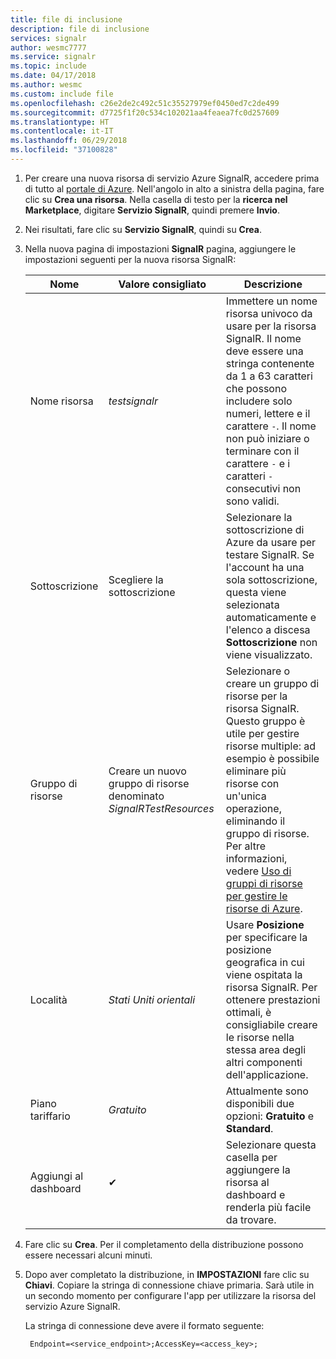 ```yaml
---
title: file di inclusione
description: file di inclusione
services: signalr
author: wesmc7777
ms.service: signalr
ms.topic: include
ms.date: 04/17/2018
ms.author: wesmc
ms.custom: include file
ms.openlocfilehash: c26e2de2c492c51c35527979ef0450ed7c2de499
ms.sourcegitcommit: d7725f1f20c534c102021aa4feaea7fc0d257609
ms.translationtype: HT
ms.contentlocale: it-IT
ms.lasthandoff: 06/29/2018
ms.locfileid: "37100828"
---
```

1. Per creare una nuova risorsa di servizio Azure SignalR, accedere prima di tutto al [portale di Azure](https://portal.azure.com). Nell'angolo in alto a sinistra della pagina, fare clic su **Crea una risorsa**. Nella casella di testo per la **ricerca nel Marketplace**, digitare **Servizio SignalR**, quindi premere **Invio**.

2. Nei risultati, fare clic su **Servizio SignalR**, quindi su **Crea**.

3. Nella nuova pagina di impostazioni **SignalR** pagina, aggiungere le impostazioni seguenti per la nuova risorsa SignalR:

    | Nome | Valore consigliato | Descrizione |
    | ---- | ----------------- | ----------- |
    | Nome risorsa | *testsignalr* | Immettere un nome risorsa univoco da usare per la risorsa SignalR. Il nome deve essere una stringa contenente da 1 a 63 caratteri che possono includere solo numeri, lettere e il carattere `-`. Il nome non può iniziare o terminare con il carattere `-` e i caratteri `-` consecutivi non sono validi.|
    | Sottoscrizione | Scegliere la sottoscrizione |  Selezionare la sottoscrizione di Azure da usare per testare SignalR. Se l'account ha una sola sottoscrizione, questa viene selezionata automaticamente e l'elenco a discesa **Sottoscrizione** non viene visualizzato.|
    | Gruppo di risorse | Creare un nuovo gruppo di risorse denominato *SignalRTestResources*| Selezionare o creare un gruppo di risorse per la risorsa SignalR. Questo gruppo è utile per gestire risorse multiple: ad esempio è possibile eliminare più risorse con un'unica operazione, eliminando il gruppo di risorse. Per altre informazioni, vedere [Uso di gruppi di risorse per gestire le risorse di Azure](../articles/azure-resource-manager/resource-group-overview.md). |
    | Località | *Stati Uniti orientali* | Usare **Posizione** per specificare la posizione geografica in cui viene ospitata la risorsa SignalR. Per ottenere prestazioni ottimali, è consigliabile creare le risorse nella stessa area degli altri componenti dell'applicazione. |
    | Piano tariffario | *Gratuito* | Attualmente sono disponibili due opzioni: **Gratuito** e **Standard**. |
    | Aggiungi al dashboard | ✔ | Selezionare questa casella per aggiungere la risorsa al dashboard e renderla più facile da trovare. |

4. Fare clic su **Crea**. Per il completamento della distribuzione possono essere necessari alcuni minuti.

5. Dopo aver completato la distribuzione, in **IMPOSTAZIONI** fare clic su **Chiavi**. Copiare la stringa di connessione chiave primaria. Sarà utile in un secondo momento per configurare l'app per utilizzare la risorsa del servizio Azure SignalR.

    La stringa di connessione deve avere il formato seguente:
    
        Endpoint=<service_endpoint>;AccessKey=<access_key>;
